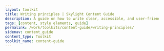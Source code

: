 ```yaml
---
layout: toolkit
title: Writing principles | Skylight Content Guide
description: A guide on how to write clear, accessible, and user-friendly content at Skylight.
tags: [content, style elements, guide]
permalink: /work/toolkits/content-guide/writing-principles/
sidenav: content_guide
content_type: Toolkit
toolkit_name: content-guide
---
```


